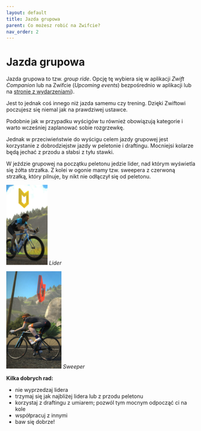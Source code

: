 ```yaml
---
layout: default
title: Jazda grupowa
parent: Co możesz robić na Zwifcie?
nav_order: 2
---
```


# Jazda grupowa  

Jazda grupowa to tzw. _group ride_. Opcję tę wybiera się w aplikacji _Zwift Companion_ lub na Zwifcie (_Upcoming events_) bezpośrednio w aplikacji lub na [stronie z wydarzeniami](https://www.zwift.com/eu/events)).

Jest to jednak coś innego niż jazda samemu czy trening. Dzięki Zwiftowi poczujesz się niemal jak na prawdziwej ustawce. 

Podobnie jak w przypadku wyścigów tu również obowiązują kategorie i warto wcześniej zaplanować sobie rozgrzewkę.

Jednak w przeciwieństwie do wyścigu celem jazdy grupowej jest korzystanie z dobrodziejstw jazdy w peletonie i draftingu. Mocniejsi kolarze będą jechać z przodu a słabsi z tyłu stawki.

W jeździe grupowej na początku peletonu jedzie lider, nad którym wyświetla się żółta strzałka. Z kolei w ogonie mamy tzw. sweepera z czerwoną strzałką, który pilnuje, by nikt nie odłączył się od peletonu.

![Lider](/assets/images/Lider.png)
*Lider*  

![Sweeper](/assets/images/Sweeper.png)
*Sweeper*  

**Kilka dobrych rad:**
* nie wyprzedzaj lidera
* trzymaj się jak najbliżej lidera lub z przodu peletonu
* korzystaj z draftingu z umiarem; pozwól tym mocnym odpocząć ci na kole
* współpracuj z innymi
* baw się dobrze!

